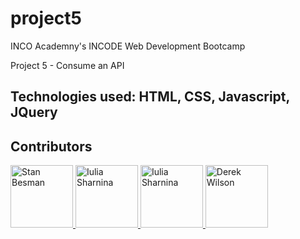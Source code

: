 # project5

INCO Academny's INCODE Web Development Bootcamp

Project 5 - Consume an API

## Technologies used: HTML, CSS, Javascript, JQuery

## Contributors

<a href="https://github.com/staenrey">
  <img src="https://github.com/staenrey.png" alt="Stan Besman" width="100"/>
</a>

<a href="https://github.com/julia-ediamond">
  <img src="https://github.com/julia-ediamond.png" alt="Iulia Sharnina" width="100"/>
</a>

<a href="https://github.com/RElham">
  <img src="https://github.com/RElham.png" alt="Iulia Sharnina" width="100"/>
</a>

<a href="https://github.com/delboywilson">
  <img src="https://github.com/delboywilson.png" alt="Derek Wilson" width="100"/>
</a>
